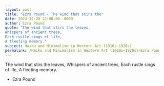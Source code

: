 ```yaml
---
layout: post
title: "Ezra Pound - The wind that stirs the"
date: 2024-12-28 12:00:00 -0000
author: Ezra Pound
quote: "The wind that stirs the leaves,
Whispers of ancient trees,
Each rustle sings of life,
A fleeting memory."
subject: Haiku and Minimalism in Western Art (1910s–1920s)
permalink: /Haiku and Minimalism in Western Art (1910s–1920s)/Ezra Pound/Ezra Pound - The wind that stirs the
---
```


The wind that stirs the leaves,
Whispers of ancient trees,
Each rustle sings of life,
A fleeting memory.

- Ezra Pound
